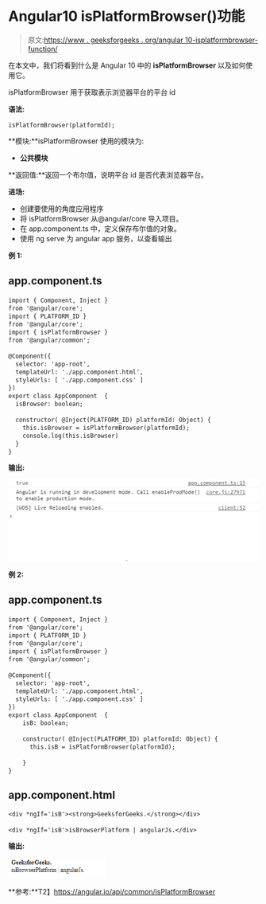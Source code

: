 # Angular10 isPlatformBrowser()功能

> 原文:[https://www . geeksforgeeks . org/angular 10-isplatformbrowser-function/](https://www.geeksforgeeks.org/angular10-isplatformbrowser-function/)

在本文中，我们将看到什么是 Angular 10 中的 **isPlatformBrowser** 以及如何使用它。

isPlatformBrowser 用于获取表示浏览器平台的平台 id

**语法:**

```
isPlatformBrowser(platformId);
```

**模块:**isPlatformBrowser 使用的模块为:

*   **公共模块**

**返回值:**返回一个布尔值，说明平台 id 是否代表浏览器平台。

**进场:**

*   创建要使用的角度应用程序
*   将 isPlatformBrowser 从@angular/core 导入项目。
*   在 app.component.ts 中，定义保存布尔值的对象。
*   使用 ng serve 为 angular app 服务，以查看输出

**例 1:**

## app.component.ts

```
import { Component, Inject } 
from '@angular/core';
import { PLATFORM_ID } 
from '@angular/core';
import { isPlatformBrowser }
from '@angular/common';

@Component({
  selector: 'app-root',
  templateUrl: './app.component.html',
  styleUrls: [ './app.component.css' ]
})
export class AppComponent  {
  isBrowser: boolean;

  constructor( @Inject(PLATFORM_ID) platformId: Object) {
    this.isBrowser = isPlatformBrowser(platformId);
    console.log(this.isBrowser)
  }
}
```

**输出:**

![](img/ff93e08a974307982fab30a4ae936b8a.png)

**例 2:**

## app.component.ts

```
import { Component, Inject } 
from '@angular/core';
import { PLATFORM_ID }
from '@angular/core';
import { isPlatformBrowser } 
from '@angular/common';

@Component({
  selector: 'app-root',
  templateUrl: './app.component.html',
  styleUrls: [ './app.component.css' ]
})
export class AppComponent  {
    isB: boolean;

    constructor( @Inject(PLATFORM_ID) platformId: Object) {
      this.isB = isPlatformBrowser(platformId);

    }
}
```

## app.component.html

```
<div *ngIf='isB'><strong>GeeksforGeeks.</strong></div>

<div *ngIf='isB'>isBrowserPlatform | angularJs.</div>
```

**输出:**

![](img/39441db769014f44e09853316557584f.png)

**参考:**T2】https://angular.io/api/common/isPlatformBrowser